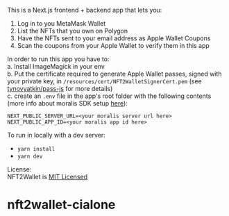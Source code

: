 This is a Next.js frontend + backend app that lets you:
1. Log in to you MetaMask Wallet
2. List the NFTs that you own on Polygon
3. Have the NFTs sent to your email address as Apple Wallet Coupons
4. Scan the coupons from your Apple Wallet to verify them in this app

In order to run this app you have to:   
a. Install ImageMagick in your env   
b. Put the certificate required to generate Apple Wallet passes, signed with your private key, in `/resources/cert/NFT2WalletSignerCert.pem` (see [tynovyatkin/pass-js](https://github.com/tinovyatkin/pass-js) for more details)  
c. create an `.env` file in the app's root folder with the following contents (more info about moralis SDK setup [here](https://docs.moralis.io/moralis-server/getting-started/connect-the-sdk)):   
```
NEXT_PUBLIC_SERVER_URL=<your moralis server url here>
NEXT_PUBLIC_APP_ID=<your moralis app id here>
```

To run in locally with a dev server:
* `yarn install`
* `yarn dev`

License:   
NFT2Wallet is [MIT Licensed](https://github.com/pawartur/nft2wallet/blob/main/LICENSE)
# nft2wallet-cialone
